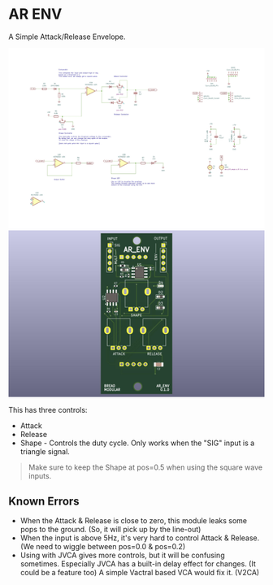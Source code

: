 # AR ENV

A Simple Attack/Release Envelope.

![](./assests/ar_env_schematic.jpg)
![](./assests/ar_env_pcb.jpg)

This has three controls:

* Attack
* Release
* Shape - Controls the duty cycle. Only works when the "SIG" input is a triangle signal. 

> Make sure to keep the Shape at pos=0.5 when using the square wave inputs.

## Known Errors

* When the Attack & Release is close to zero, this module leaks some pops to the ground.
(So, it will pick up by the line-out)
* When the input is above 5Hz, it's very hard to control Attack & Release. (We need to wiggle between pos=0.0 & pos=0.2)
* Using with JVCA gives more controls, but it will be confusing sometimes. Especially JVCA has a built-in delay effect for changes.
(It could be a feature too)
A simple Vactral based VCA would fix it. (V2CA)